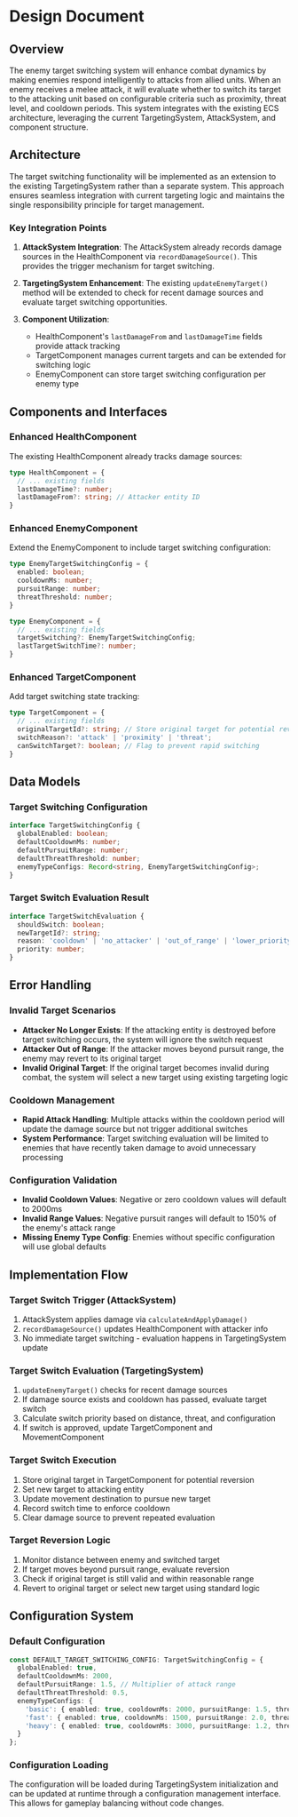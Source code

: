 # Design Document

## Overview

The enemy target switching system will enhance combat dynamics by making enemies respond intelligently to attacks from allied units. When an enemy receives a melee attack, it will evaluate whether to switch its target to the attacking unit based on configurable criteria such as proximity, threat level, and cooldown periods. This system integrates with the existing ECS architecture, leveraging the current TargetingSystem, AttackSystem, and component structure.

## Architecture

The target switching functionality will be implemented as an extension to the existing TargetingSystem rather than a separate system. This approach ensures seamless integration with current targeting logic and maintains the single responsibility principle for target management.

### Key Integration Points

1. **AttackSystem Integration**: The AttackSystem already records damage sources in the HealthComponent via `recordDamageSource()`. This provides the trigger mechanism for target switching.

2. **TargetingSystem Enhancement**: The existing `updateEnemyTarget()` method will be extended to check for recent damage sources and evaluate target switching opportunities.

3. **Component Utilization**: 
   - HealthComponent's `lastDamageFrom` and `lastDamageTime` fields provide attack tracking
   - TargetComponent manages current targets and can be extended for switching logic
   - EnemyComponent can store target switching configuration per enemy type

## Components and Interfaces

### Enhanced HealthComponent
The existing HealthComponent already tracks damage sources:
```typescript
type HealthComponent = {
  // ... existing fields
  lastDamageTime?: number;
  lastDamageFrom?: string; // Attacker entity ID
}
```

### Enhanced EnemyComponent
Extend the EnemyComponent to include target switching configuration:
```typescript
type EnemyTargetSwitchingConfig = {
  enabled: boolean;
  cooldownMs: number;
  pursuitRange: number;
  threatThreshold: number;
}

type EnemyComponent = {
  // ... existing fields
  targetSwitching?: EnemyTargetSwitchingConfig;
  lastTargetSwitchTime?: number;
}
```

### Enhanced TargetComponent
Add target switching state tracking:
```typescript
type TargetComponent = {
  // ... existing fields
  originalTargetId?: string; // Store original target for potential reversion
  switchReason?: 'attack' | 'proximity' | 'threat';
  canSwitchTarget?: boolean; // Flag to prevent rapid switching
}
```

## Data Models

### Target Switching Configuration
```typescript
interface TargetSwitchingConfig {
  globalEnabled: boolean;
  defaultCooldownMs: number;
  defaultPursuitRange: number;
  defaultThreatThreshold: number;
  enemyTypeConfigs: Record<string, EnemyTargetSwitchingConfig>;
}
```

### Target Switch Evaluation Result
```typescript
interface TargetSwitchEvaluation {
  shouldSwitch: boolean;
  newTargetId?: string;
  reason: 'cooldown' | 'no_attacker' | 'out_of_range' | 'lower_priority' | 'switch_approved';
  priority: number;
}
```

## Error Handling

### Invalid Target Scenarios
- **Attacker No Longer Exists**: If the attacking entity is destroyed before target switching occurs, the system will ignore the switch request
- **Attacker Out of Range**: If the attacker moves beyond pursuit range, the enemy may revert to its original target
- **Invalid Original Target**: If the original target becomes invalid during combat, the system will select a new target using existing targeting logic

### Cooldown Management
- **Rapid Attack Handling**: Multiple attacks within the cooldown period will update the damage source but not trigger additional switches
- **System Performance**: Target switching evaluation will be limited to enemies that have recently taken damage to avoid unnecessary processing

### Configuration Validation
- **Invalid Cooldown Values**: Negative or zero cooldown values will default to 2000ms
- **Invalid Range Values**: Negative pursuit ranges will default to 150% of the enemy's attack range
- **Missing Enemy Type Config**: Enemies without specific configuration will use global defaults

## Implementation Flow

### Target Switch Trigger (AttackSystem)
1. AttackSystem applies damage via `calculateAndApplyDamage()`
2. `recordDamageSource()` updates HealthComponent with attacker info
3. No immediate target switching - evaluation happens in TargetingSystem update

### Target Switch Evaluation (TargetingSystem)
1. `updateEnemyTarget()` checks for recent damage sources
2. If damage source exists and cooldown has passed, evaluate target switch
3. Calculate switch priority based on distance, threat, and configuration
4. If switch is approved, update TargetComponent and MovementComponent

### Target Switch Execution
1. Store original target in TargetComponent for potential reversion
2. Set new target to attacking entity
3. Update movement destination to pursue new target
4. Record switch time to enforce cooldown
5. Clear damage source to prevent repeated evaluation

### Target Reversion Logic
1. Monitor distance between enemy and switched target
2. If target moves beyond pursuit range, evaluate reversion
3. Check if original target is still valid and within reasonable range
4. Revert to original target or select new target using standard logic

## Configuration System

### Default Configuration
```typescript
const DEFAULT_TARGET_SWITCHING_CONFIG: TargetSwitchingConfig = {
  globalEnabled: true,
  defaultCooldownMs: 2000,
  defaultPursuitRange: 1.5, // Multiplier of attack range
  defaultThreatThreshold: 0.5,
  enemyTypeConfigs: {
    'basic': { enabled: true, cooldownMs: 2000, pursuitRange: 1.5, threatThreshold: 0.5 },
    'fast': { enabled: true, cooldownMs: 1500, pursuitRange: 2.0, threatThreshold: 0.3 },
    'heavy': { enabled: true, cooldownMs: 3000, pursuitRange: 1.2, threatThreshold: 0.7 }
  }
};
```

### Configuration Loading
The configuration will be loaded during TargetingSystem initialization and can be updated at runtime through a configuration management interface. This allows for gameplay balancing without code changes.